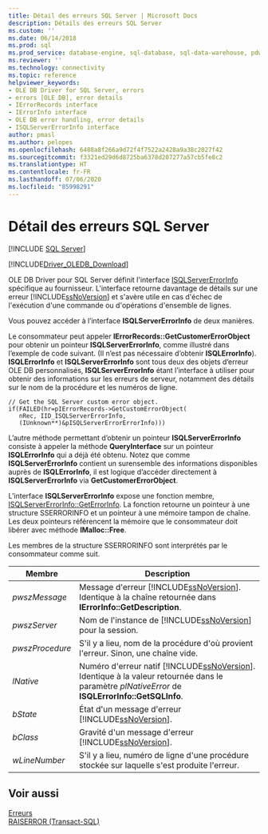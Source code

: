 ```yaml
---
title: Détail des erreurs SQL Server | Microsoft Docs
description: Détails des erreurs SQL Server
ms.custom: ''
ms.date: 06/14/2018
ms.prod: sql
ms.prod_service: database-engine, sql-database, sql-data-warehouse, pdw
ms.reviewer: ''
ms.technology: connectivity
ms.topic: reference
helpviewer_keywords:
- OLE DB Driver for SQL Server, errors
- errors [OLE DB], error details
- IErrorRecords interface
- IErrorInfo interface
- OLE DB error handling, error details
- ISQLServerErrorInfo interface
author: pmasl
ms.author: pelopes
ms.openlocfilehash: 6488a8f266a9d72f4f7522a2428a9a38c2027f42
ms.sourcegitcommit: f3321ed29d6d8725ba6378d207277a57cb5fe8c2
ms.translationtype: HT
ms.contentlocale: fr-FR
ms.lasthandoff: 07/06/2020
ms.locfileid: "85998291"
---
```

# <a name="sql-server-error-detail"></a>Détail des erreurs SQL Server
[!INCLUDE [SQL Server](../../../includes/applies-to-version/sql-asdb-asdbmi-asa-pdw.md)]

[!INCLUDE[Driver_OLEDB_Download](../../../includes/driver_oledb_download.md)]

  OLE DB Driver pour SQL Server définit l'interface [ISQLServerErrorInfo](https://msdn.microsoft.com/library/a8323b5c-686a-4235-a8d2-bda43617b3a1) spécifique au fournisseur. L'interface retourne davantage de détails sur une erreur [!INCLUDE[ssNoVersion](../../../includes/ssnoversion-md.md)] et s'avère utile en cas d'échec de l'exécution d'une commande ou d'opérations d'ensemble de lignes.  
  
 Vous pouvez accéder à l’interface **ISQLServerErrorInfo** de deux manières.  
  
 Le consommateur peut appeler **IErrorRecords::GetCustomerErrorObject** pour obtenir un pointeur **ISQLServerErrorInfo**, comme illustré dans l’exemple de code suivant. (Il n’est pas nécessaire d’obtenir **ISQLErrorInfo**). **ISQLErrorInfo** et **ISQLServerErrorInfo** sont tous deux des objets d’erreur OLE DB personnalisés, **ISQLServerErrorInfo** étant l’interface à utiliser pour obtenir des informations sur les erreurs de serveur, notamment des détails sur le nom de la procédure et les numéros de ligne.  
  
```  
// Get the SQL Server custom error object.  
if(FAILED(hr=pIErrorRecords->GetCustomErrorObject(  
   nRec, IID_ISQLServerErrorInfo,  
   (IUnknown**)&pISQLServerErrorErrorInfo)))  
```  
  
 L’autre méthode permettant d’obtenir un pointeur **ISQLServerErrorInfo** consiste à appeler la méthode **QueryInterface** sur un pointeur **ISQLErrorInfo** qui a déjà été obtenu. Notez que comme **ISQLServerErrorInfo** contient un surensemble des informations disponibles auprès de **ISQLErrorInfo**, il est logique d’accéder directement à **ISQLServerErrorInfo** via **GetCustomerErrorObject**.  
  
 L’interface **ISQLServerErrorInfo** expose une fonction membre, [ISQLServerErrorInfo::GetErrorInfo](../../oledb/ole-db-interfaces/isqlservererrorinfo-geterrorinfo-ole-db.md). La fonction retourne un pointeur à une structure SSERRORINFO et un pointeur à une mémoire tampon de chaîne. Les deux pointeurs référencent la mémoire que le consommateur doit libérer avec méthode **IMalloc::Free**.  
  
 Les membres de la structure SSERRORINFO sont interprétés par le consommateur comme suit.  
  
|Membre|Description|  
|------------|-----------------|  
|*pwszMessage*|Message d'erreur [!INCLUDE[ssNoVersion](../../../includes/ssnoversion-md.md)]. Identique à la chaîne retournée dans **IErrorInfo::GetDescription**.|  
|*pwszServer*|Nom de l'instance de [!INCLUDE[ssNoVersion](../../../includes/ssnoversion-md.md)] pour la session.|  
|*pwszProcedure*|S'il y a lieu, nom de la procédure d'où provient l'erreur. Sinon, une chaîne vide.|  
|*lNative*|Numéro d'erreur natif [!INCLUDE[ssNoVersion](../../../includes/ssnoversion-md.md)]. Identique à la valeur retournée dans le paramètre *plNativeError* de **ISQLErrorInfo::GetSQLInfo**.|  
|*bState*|État d'un message d'erreur [!INCLUDE[ssNoVersion](../../../includes/ssnoversion-md.md)].|  
|*bClass*|Gravité d'un message d'erreur [!INCLUDE[ssNoVersion](../../../includes/ssnoversion-md.md)].|  
|*wLineNumber*|S'il y a lieu, numéro de ligne d'une procédure stockée sur laquelle s'est produite l'erreur.|  
  
## <a name="see-also"></a>Voir aussi  
 [Erreurs](../../oledb/ole-db-errors/errors.md)   
 [RAISERROR &#40;Transact-SQL&#41;](../../../t-sql/language-elements/raiserror-transact-sql.md)  
  
  
